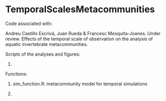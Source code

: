 # TemporalScalesMetacommunities

Code associated with:

Andreu Castillo Escrivà, Juan Rueda & Francesc Mesquita-Joanes. Under review. Effects of the temporal scale of observation on the analysis of aquatic invertebrate
metacommunities.

Scripts of the analyses and figures:

1.



Functions:

1. sim_function.R: metacommunity model for temporal simulations

2.
